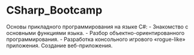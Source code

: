 # CSharp_Bootcamp
Основы прикладного программирования на языке C#: - Знакомство с основными функциями языка. - Разбор объектно-ориентированного программирования. - Разработка консольного игрового «rogue-like» приложения. Создание веб-приложения.
